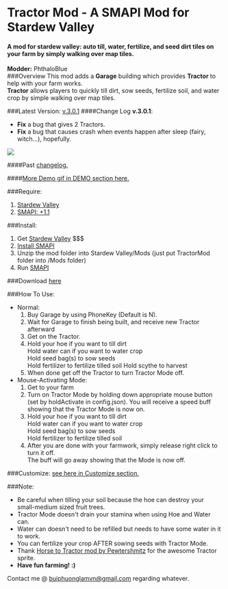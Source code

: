 # Tractor Mod - A SMAPI Mod for Stardew Valley
#### A mod for stardew valley: auto till, water, fertilize, and seed dirt tiles on your farm by simply walking over map tiles. 

**Modder:** PhthaloBlue  
###Overview
This mod adds a **Garage** building which provides **Tractor** to help with your farm works.  
**Tractor** allows players to quickly till dirt, sow seeds, fertilize soil, and water crop by simple walking over map tiles.  

###Latest Version: [v.3.0.1](https://github.com/lambui/StardewValleyMod_TractorMod/releases)
####Change Log **v.3.0.1**:
+ **Fix** a bug that gives 2 Tractors.
+ **Fix** a bug that causes crash when events happen after sleep (fairy, witch...), hopefully.

![](https://github.com/lambui/StardewValleyMod_TractorMod/blob/gif/images/TractorGarage.png)

####Past [changelog.](https://github.com/lambui/StardewValleyMod_TractorMod/blob/master/Changelog.md)

####[More Demo gif in DEMO section here.](https://github.com/lambui/StardewValleyMod_TractorMod/blob/master/Changelog.md)

###Require:  
1. [Stardew Valley](http://store.steampowered.com/app/413150/)
2. [SMAPI: +1.1](https://github.com/ClxS/SMAPI/releases)

###Install:  
1. Get [Stardew Valley](http://store.steampowered.com/app/413150/) $$$
2. [Install SMAPI](http://canimod.com/guides/using-mods#installing-smapi)
3. Unzip the mod folder into Stardew Valley/Mods (just put TractorMod folder into /Mods folder)
4. Run [SMAPI](http://canimod.com/guides/using-mods#installing-smapi)


###Download [here](https://github.com/lambui/StardewValleyMod_TractorMod/releases)

###How To Use:
+ Normal: 
  1. Buy Garage by using PhoneKey (Default is N).
  2. Wait for Garage to finish being built, and receive new Tractor afterward
  2. Get on the Tractor.
  3. Hold your hoe if you want to till dirt  
    Hold water can if you want to water crop  
    Hold seed bag(s) to sow seeds  
    Hold fertilizer to fertilize tilled soil
    Hold scythe to harvest 
  4. When done get off the Tractor to turn Tractor Mode off.
+ Mouse-Activating Mode:  
    1. Get to your farm
    2. Turn on Tractor Mode by holding down appropriate mouse button (set by holdActivate in config.json). 
    You will receive a speed buff showing that the Tractor Mode is now on.
    3. Hold your hoe if you want to till dirt  
    Hold water can if you want to water crop  
    Hold seed bag(s) to sow seeds  
    Hold fertilizer to fertilize tilled soil
    4. After you are done with your farmwork, simply release right click to turn it off.  
    The buff will go away showing that the Mode is now off.

###Customize: [see here in Customize section.](https://github.com/lambui/StardewValleyMod_TractorMod/blob/master/Changelog.md)  

###Note:  
+ Be careful when tilling your soil because the hoe can destroy your small-medium sized fruit trees.  
+ Tractor Mode doesn't drain your stamina when using Hoe and Water can.  
+ Water can doesn't need to be refilled but needs to have some water in it to work.  
+ You can fertilize your crop AFTER sowing seeds with Tractor Mode.  
+ Thank [Horse to Tractor mod by Pewtershmitz](http://community.playstarbound.com/threads/tractor-v-1-3-horse-replacement.108604/) for the awesome Tractor sprite.
+ **Have fun farming! :)**

Contact me @ [buiphuonglamvn@gmail.com](mailto:buiphuonglamvn@gmail.com) regarding whatever.
